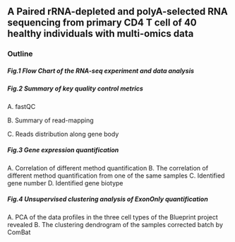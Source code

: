## A Paired rRNA-depleted and polyA-selected RNA sequencing from primary CD4 T cell of 40 healthy individuals with multi-omics data

### Outline

##### Fig.1 Flow Chart of the RNA-seq experiment and data analysis
##### Fig.2 Summary of key quality control metrics

A. fastQC

B. Summary of read-mapping

C. Reads distribution along gene body

##### Fig.3 Gene expression quantification

A. Correlation of different method quantification
B. The correlation of different method quantification from one of the same samples
C. Identified gene number
D. Identified gene biotype

##### Fig.4 Unsupervised clustering analysis of ExonOnly quantification

A. PCA of the data profiles in the three cell types of the Blueprint project revealed
B. The clustering dendrogram of the samples corrected batch by ComBat

